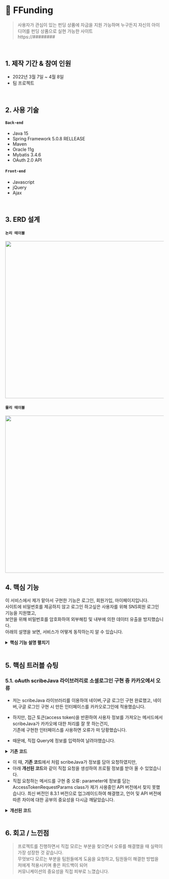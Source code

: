 # :pushpin: FFunding
>사용자가 관심이 있는 펀딩 상품에 자금을 지원 가능하며 누구든지 자신의 아이디어를 펀딩 상품으로 실현 가능한 사이트  
>https://########

</br>

## 1. 제작 기간 & 참여 인원
- 2022년 3월 7일 ~ 4월 8일
- 팀 프로젝트

</br>

## 2. 사용 기술
#### `Back-end`
  - Java 15
  - Spring Framework 5.0.8 RELLEASE
  - Maven
  - Oracle 11g
  - Mybatis 3.4.6
  - OAuth 2.0 API
#### `Front-end`
  - Javascript
  - jQuery
  - Ajax

</br>

## 3. ERD 설계
#### `논리 테이블`
<img src="https://user-images.githubusercontent.com/84454039/168826339-a9eca3b7-142c-4612-aba0-41e4e28f4004.png" width="900" height="500"><br>
#### `물리 테이블`
<img src="https://user-images.githubusercontent.com/84454039/168826411-558d7edb-50dc-4597-9200-f012134ab193.png" width="900" height="500">

## 4. 핵심 기능
이 서비스에서 제가 맡아서 구현한 기능은 로그인, 회원가입, 마이페이지입니다.  
사이트에 비밀번호를 제공하지 않고 로그인 하고싶은 사용자를 위해 SNS회원 로그인 기능을 지원했고,  
보안을 위해 비밀번호를 암호화하여 외부해킹 및 내부에 의한 데이터 유출을 방지했습니다.  
아래의 설명을 보면, 서비스가 어떻게 동작하는지 알 수 있습니다.  

<details>
<summary><b>핵심 기능 설명 펼치기</b></summary>
<div markdown="1">

### 4.1. 유스케이스 다이어그램
![유스케이스 다이어그램](https://user-images.githubusercontent.com/84454039/168969035-c9675c50-17ee-4cd2-ba61-62c2f516a5b2.png)

### 4.2. 데이터 플로우
![data flow](https://user-images.githubusercontent.com/84454039/168969245-395c641e-1f57-4ebe-868b-9f2963345852.png)
  
### 4.3. 사이트 맵
![sitemap](https://user-images.githubusercontent.com/84454039/168969255-8ff60e1a-1fc0-4a6b-826e-61cd29759d0d.png)

### 4.4. 로그인

![로그인](https://user-images.githubusercontent.com/84454039/168988149-a3bf98e5-cb19-417d-a0f7-1b775637f386.png)

- **페이지 요청** :pushpin: [코드 확인](https://github.com/skwo313/FFunding/blob/master/src/main/java/com/ffunding/web/controller/MemberController.java#:~:text=public%20String%20login(Model%20model%2C%20HttpServletRequest%20request)%20throws%20Exception%20%7B)
  - 사용자의 요청으로 로그인 페이지 렌더링 합니다. 이떄 OAuth API를 통해 각각의 소셜 로그인 링크를 받아옵니다.

- **로그인 결과 응답** :pushpin: [코드 확인](https://github.com/skwo313/FFunding/blob/master/src/main/java/com/ffunding/web/controller/MemberController.java#:~:text=%40RequestMapping(value%20%3D%20%22loginCk%22%2C%20method%20%3D%20RequestMethod.POST))
  - Service 계층에서 넘어온 로직 처리 결과(메세지)를 화면단에 응답해줍니다.
  - DB에 저장된 비밀번호를 복호화하여 사용자가 입력한 비밀번호와 일치했을 시에 로그인이 완료됩니다.
  - 소셜 로그인 흐름: 사용자의 요청 > 해당 서비스에서 authorization code 발급 > access token 발급 > 받은 token과 함께 받아 올 프로필 정보 요청 > 첫 로그인 시 DB에 저장 후 로그인, 기존에 아이디가 있을 시 바로 로그인. [코드 확인](https://github.com/skwo313/FFunding/blob/master/src/main/java/com/ffunding/web/auth/SNSLogin.java#:~:text=public%20MemberVO%20getUserProfile(String%20code)%20throws%20Exception%20%7B)
  
- **front단** :pushpin: [코드 확인](https://github.com/skwo313/FFunding/blob/master/src/main/webapp/WEB-INF/views/member/login.jsp#:~:text=%7D%3B-,%24.ajax(%7B,-type%20%3A%20%22))
  - Ajax 통신으로 controller와 통신합니다.
  - 웹에 정보를 저장하는 localStorage를 이용하여 아이디 저장 기능을 지원합니다
  - 아이디/비밀번호 찾기는 6자리의 랜덤 난수를 SMTP 라이브러리를 이용하여 이메일로 전송하여 본인인증하는 방식으로 지원합니다.

### 4.5. 마이페이지

<img src="https://user-images.githubusercontent.com/84454039/168978653-f49575f3-ea8b-4c2a-922b-e1a72816b072.png" width="800" height="500">

- **회원정보수정** :pushpin: [코드 확인](https://github.com/skwo313/FFunding/blob/master/src/main/java/com/ffunding/web/controller/MypageController.java#:~:text=public%20String%20userModify)
  - 현재 비밀번호와 입력된 비밀번호를 복호화 및 암호화를 진행하여 서로 일치하는지 확인합니다.
  - 이 때, 페이지 전환없이 확인하기 위해 ajax 방식을 사용했습니다.  
  - 정부 도로명주소 검색 API를 이용하여 간편한 주소 검색 및 수정 기능을 지원합니다.

- **주문내역** :pushpin: [코드 확인](https://github.com/skwo313/FFunding/blob/master/src/main/resources/mappers/mypageMapper.xml#:~:text=%3Cselect%20id%3D%22getInfo%22%20resultType%3D%22HashMap%22%3E)
  - 구매한 펀딩, 후원 횟수를 보여주고 클릭 시, 상세내용 확인이 가능합니다.
  - 펀딩 내역을 최신순으로 나열하고 클릭 시 해당 프로젝트 페이지에서 확인이 가능하지만 펀딩이 끝난 프로젝트는 클릭이 안 되게 하였습니다.

</div>
</details>

</br>

## 5. 핵심 트러블 슈팅
### 5.1. oAuth scribeJava 라이브러리로 소셜로그인 구현 중 카카오에서 오류
- 저는 scribeJava 라이브러리를 이용하여 네이버,구글 로그인 구현 완료했고,
네이버,구글 로그인 구현 시 만든 인터페이스를 카카오로그인에 적용했습니다.

- 하지만, 접근 토큰(access token)을 반환하여 사용자 정보를 가져오는 메서드에서 scribeJava가 카카오에 대한 처리를 잘 못 하는건지,  
기존에 구현한 인터페이스를 사용하면 오류가 떠 당황했습니다.

- 때문에, 직접 Query에 정보를 입력하여 날려야했습니다.

<details>
<summary><b>기존 코드</b></summary>
<div markdown="1">

~~~java
public SNSLogin (SnsValue sns) {
		this.oauthService = new ServiceBuilder(sns.getClientId())
				.apiSecret(sns.getClientSecret())
				.callback(sns.getRedirectUrl())
				.defaultScope(scope) // OAuth2Service가 사용자 정보를 가져옴
				.build(sns.getApi20Instance());
}  
  
/**
 * 접근 토큰 반환 메서드
 */
public MemberVO getUserProfile(String code) throws Exception {
	// 접근 토큰
	OAuth2AccessToken accessToken = oauthService.getAccessToken(code);
	// 사용자 정보 응답 반환
	OAuthRequest request = new OAuthRequest(Verb.GET, this.sns.getProfileUrl());
	oauthService.signRequest(accessToken, request);
		
	Response response = oauthService.execute(request);
		
	return parseJson(response.getBody());
}
~~~

</div>
</details>

- 이 때, **기존 코드**에서 처럼 scribeJava가 정보를 담아 요청하였지만,  
- 아래 **개선된 코드**와 같이 직접 요청을 생성하여 프로필 정보를 받아 올 수 있었습니다.  
- 직접 요청하는 메서드를 구현 중 오류: parameter에 정보를 담는 AccessTokenRequestParams class가 제가 사용중인 API 버전에서 찾지 못했습니다.
최신 버전인 8.3.1 버전으로 업그레이드하여 해결했고, 언어 및 API 버전에 따른 차이에 대한 공부의 중요성을 다시금 깨달았습니다.
<details>
<summary><b>개선된 코드</b></summary>
<div markdown="1">

~~~java
public SNSLogin (SnsValue sns) {
	this.sns = sns;
		
	String scope = "";
	if (this.sns.isKakao()) {
		scope = "account_email profile_nickname";
	} else {
		scope = "openid profile email";
	}
		
	this.oauthService = new ServiceBuilder(sns.getClientId())
			.apiSecret(sns.getClientSecret())
			.callback(sns.getRedirectUrl())
			.defaultScope(scope) // OAuth2Service가 사용자 정보를 가져옴
			.build(sns.getApi20Instance());
}
/**
 * 카카오 접근 토큰 반환 메서드
 */
public MemberVO getKakaoUserProfile(String code) throws Exception {
	AccessTokenRequestParams params = new AccessTokenRequestParams(code);
	params.addExtraParameter("client_id", sns.getClientId());
	params.addExtraParameter("client_secret", sns.getClientSecret());
	OAuth2AccessToken accessToken = getAccessToken(params);
		
	OAuthRequest request = new OAuthRequest(Verb.GET, this.sns.getProfileUrl());
	oauthService.signRequest(accessToken, request);
		
	Response response = oauthService.execute(request);
		
	return parseJson(response.getBody());
}
~~~

</div>
</details>
    
</br>

## 6. 회고 / 느낀점
> 프로젝트를 진행하면서 직접 모르는 부분을 찾으면서 오류를 해결했을 때 실력이 가장 성장한 것 같습니다.  
> 무엇보다 모르는 부분을 팀원들에게 도움을 요청하고, 팀원들이 해결한 방법을 저에게 적용시키며 좋은 피드백이 되어  
> 커뮤니케이션의 중요성을 직접 피부로 느꼈습니다.
